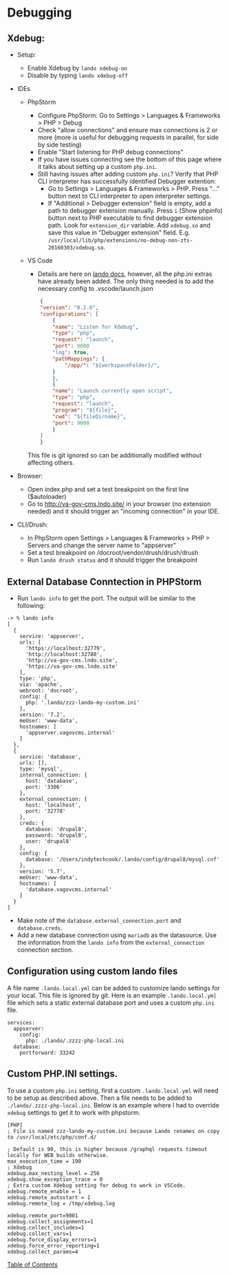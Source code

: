# Debugging

## Xdebug:
* Setup:
    * Enable Xdebug by `lando xdebug-on`
    * Disable by typing `lando xdebug-off`

* IDEs
    * PhpStorm
        * Configure PhpStorm: Go to Settings > Languages & Frameworks > PHP > Debug
        * Check "allow connections" and ensure max connections is 2 or more (more is useful for debugging requests in parallel, for side by side testing)
        * Enable "Start listening for PHP debug connections"
        * If you have issues connecting see the bottom of this page where it talks about setting up a custom `php.ini`.
        * Still having issues after adding custom `php.ini`? Verify that PHP CLI interpreter has successfully identified Debugger extention:
            * Go to Settings > Languages & Frameworks > PHP. Press "..." button next to CLI interpreter to open interpreter settings.
            * If "Additional > Debugger extension" field is empty, add a path to debugger extension manually. Press `i` (Show phpinfo) button next to PHP executable to find debugger extension path. Look for `extension_dir` variable. Add `xdebug.so` and save this value in "Debugger extension" field. E.g. `/usr/local/lib/php/extensions/no-debug-non-zts-20160303/xdebug.so`.
    * VS Code
        * Details are here on [lando docs](https://docs.lando.dev/guides/lando-with-vscode.html#getting-started), however, all the php.ini extras have already been added.  The only thing needed is to add the necessary config to .vscode/launch.json

        ```json
            {
            "version": "0.2.0",
            "configurations": [
                {
                "name": "Listen for Xdebug",
                "type": "php",
                "request": "launch",
                "port": 9000
                "log": true,
                "pathMappings": {
                    "/app/": "${workspaceFolder}/",
                }
                },
                {
                "name": "Launch currently open script",
                "type": "php",
                "request": "launch",
                "program": "${file}",
                "cwd": "${fileDirname}",
                "port": 9000
                }
            ]
            }

        ```
        This file is git ignored so can be additionally modified without affecting others.

* Browser:
    * Open index.php and set a test breakpoint on the first line ($autoloader)
    * Go to http://va-gov-cms.lndo.site/ in your browser (no extension needed) and it should trigger an "incoming connection" in your IDE.
* CLI/Drush:
    * In PhpStorm open Settings > Languages & Frameworks > PHP > Servers and change the server name to "appserver"
    * Set a test breakpoint on /docroot/vendor/drush/drush/drush
    * Run `lando drush status` and it should trigger the breakpoint

## External Database Conntection in PHPStorm

* Run `lando info` to get the port.  The output will be similar to the following:

```
-> % lando info
[
  {
    service: 'appserver',
    urls: [
      'https://localhost:32779',
      'http://localhost:32780',
      'http://va-gov-cms.lndo.site',
      'https://va-gov-cms.lndo.site'
    ],
    type: 'php',
    via: 'apache',
    webroot: 'docroot',
    config: {
      php: '.lando/zzz-lando-my-custom.ini'
    },
    version: '7.2',
    meUser: 'www-data',
    hostnames: [
      'appserver.vagovcms.internal'
    ]
  },
  {
    service: 'database',
    urls: [],
    type: 'mysql',
    internal_connection: {
      host: 'database',
      port: '3306'
    },
    external_connection: {
      host: 'localhost',
      port: '32778'
    },
    creds: {
      database: 'drupal8',
      password: 'drupal8',
      user: 'drupal8'
    },
    config: {
      database: '/Users/indytechcook/.lando/config/drupal8/mysql.cnf'
    },
    version: '5.7',
    meUser: 'www-data',
    hostnames: [
      'database.vagovcms.internal'
    ]
  }
]
```
* Make note of the `database.external_connection.port` and `database.creds`.
* Add a new database connection using `mariadb` as the datasource.  Use the information from the `lando info` from the `external_connection` connection section.

## Configuration using custom lando files

A file name `.lando.local.yml` can be added to customize lando settings for your local.  This file is ignored by git.  Here is an example `.lando.local.yml` file which sets a static external database port and uses a custom `php.ini` file.

```
services:
  appserver:
    config:
      php: ./lando/.zzzz-php-local.ini
  database:
    portforward: 33242
```

## Custom PHP.INI settings.

To use a custom `php.ini` setting, first a custom `.lando.local.yml` will need to be setup as described above.  Then a file needs to be added to `./lando/.zzzz-php-local.ini`.  Below is an example where I had to override `xdebug` settings to get it to work with phpstorm.

```
[PHP]
; File is named zzz-lando-my-custom.ini because Lando renames on copy to /usr/local/etc/php/conf.d/

; Default is 90, this is higher because /graphql requests timeout locally for WEB builds otherwise.
max_execution_time = 190
; Xdebug
xdebug.max_nesting_level = 256
xdebug.show_exception_trace = 0
; Extra custom Xdebug setting for debug to work in VSCode.
xdebug.remote_enable = 1
xdebug.remote_autostart = 1
xdebug.remote_log = /tmp/xdebug.log

xdebug.remote_port=9001
xdebug.collect_assignments=1
xdebug.collect_includes=1
xdebug.collect_vars=1
xdebug.force_display_errors=1
xdebug.force_error_reporting=1
xdebug.collect_params=4
```


[Table of Contents](../README.md)
